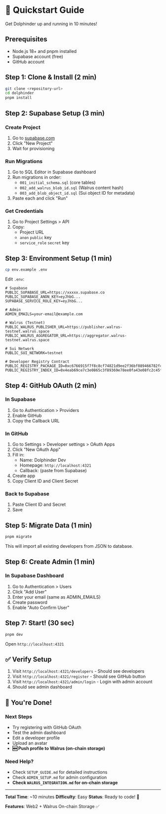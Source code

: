 # 🚀 Quickstart Guide

Get Dolphinder up and running in 10 minutes!

## Prerequisites

- Node.js 18+ and pnpm installed
- Supabase account (free)
- GitHub account

## Step 1: Clone & Install (2 min)

```bash
git clone <repository-url>
cd dolphinder
pnpm install
```

## Step 2: Supabase Setup (3 min)

### Create Project

1. Go to [supabase.com](https://supabase.com/dashboard)
2. Click "New Project"
3. Wait for provisioning

### Run Migrations

1. Go to SQL Editor in Supabase dashboard
2. Run migrations in order:
   - `001_initial_schema.sql` (core tables)
   - `002_add_walrus_blob_id.sql` (Walrus content hash)
   - `003_add_blob_object_id.sql` (Sui object ID for metadata)
3. Paste each and click "Run"

### Get Credentials

1. Go to Project Settings > API
2. Copy:
   - Project URL
   - `anon` `public` key
   - `service_role` `secret` key

## Step 3: Environment Setup (1 min)

```bash
cp env.example .env
```

Edit `.env`:

```env
# Supabase
PUBLIC_SUPABASE_URL=https://xxxxx.supabase.co
PUBLIC_SUPABASE_ANON_KEY=eyJhbG...
SUPABASE_SERVICE_ROLE_KEY=eyJhbG...

# Admin
ADMIN_EMAILS=your-email@example.com

# Walrus (Testnet)
PUBLIC_WALRUS_PUBLISHER_URL=https://publisher.walrus-testnet.walrus.space
PUBLIC_WALRUS_AGGREGATOR_URL=https://aggregator.walrus-testnet.walrus.space

# Sui Network
PUBLIC_SUI_NETWORK=testnet

# Developer Registry Contract
PUBLIC_REGISTRY_PACKAGE_ID=0xc6766915f7f8c8cf74821d9ee2f36bf089466782f4764373de31307ded80dfe5
PUBLIC_REGISTRY_INDEX_ID=0x4eab69ce7c3e0865c3f89369e78ee0fa43e08fc2c45fa4fca8d75c636b6b9f7f
```

## Step 4: GitHub OAuth (2 min)

### In Supabase

1. Go to Authentication > Providers
2. Enable GitHub
3. Copy the Callback URL

### In GitHub

1. Go to Settings > Developer settings > OAuth Apps
2. Click "New OAuth App"
3. Fill in:
   - Name: Dolphinder Dev
   - Homepage: `http://localhost:4321`
   - Callback: (paste from Supabase)
4. Create app
5. Copy Client ID and Client Secret

### Back to Supabase

1. Paste Client ID and Secret
2. Save

## Step 5: Migrate Data (1 min)

```bash
pnpm migrate
```

This will import all existing developers from JSON to database.

## Step 6: Create Admin (1 min)

### In Supabase Dashboard

1. Go to Authentication > Users
2. Click "Add User"
3. Enter your email (same as ADMIN_EMAILS)
4. Create password
5. Enable "Auto Confirm User"

## Step 7: Start! (30 sec)

```bash
pnpm dev
```

Open `http://localhost:4321`

## ✅ Verify Setup

1. Visit `http://localhost:4321/developers` - Should see developers
2. Visit `http://localhost:4321/register` - Should see GitHub button
3. Visit `http://localhost:4321/admin/login` - Login with admin account
4. Should see admin dashboard

## 🎉 You're Done!

### Next Steps

- Try registering with GitHub OAuth
- Test the admin dashboard
- Edit a developer profile
- Upload an avatar
- **🆕 Push profile to Walrus (on-chain storage)**

### Need Help?

- Check `SETUP_GUIDE.md` for detailed instructions
- Check `ADMIN_SETUP.md` for admin configuration
- **Check `WALRUS_INTEGRATION.md` for on-chain storage**

---

**Total Time**: ~10 minutes
**Difficulty**: Easy
**Status**: Ready to code! 🚀

**Features**: Web2 + Walrus On-chain Storage ✅
